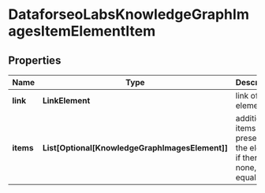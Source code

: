 # DataforseoLabsKnowledgeGraphImagesItemElementItem


## Properties

| Name | Type | Description | Notes |
|------------ | ------------- | ------------- | -------------|
**link** | **LinkElement** | link of the element |[optional]|
**items** | **List[Optional[KnowledgeGraphImagesElement]]** | additional items present in the element<br>if there are none, equals null |[optional]|